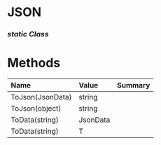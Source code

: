 # JSON

### *static Class*



# Methods

| Name              | Value    | Summary |
| :---------------- | :------- | :------ |
| ToJson(JsonData)  | string   |         |
| ToJson(object)    | string   |         |
| ToData(string)    | JsonData |         |
| ToData<T>(string) | T        |         |

